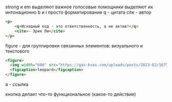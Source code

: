 strong и em выделяют важное 
голосовые помощники выделяют их интонационно
b и i просто форматирование
q - цитата
cite - автор
```html
<p>
	<q>Исходный код - это ответственность, а не актив!</q>
	<cite>- Эрик Ли</cite>
</p>
```

figure - для группировки связанных элементов: визуального и текстового
```html
<figure>
  <img width="600" src="https://gas-kvas.com/uploads/posts/2023-02/1675489758_gas-kvas-com-p-izobrazheniya-i-kartinki-na-fonovii-risuno-41.jpg" alt="">
  <figcaption>leopard</figcaption>
</figure>
```

a - ссылка

кнопка делает что-то функциональное (какое-то действие)

```html

```